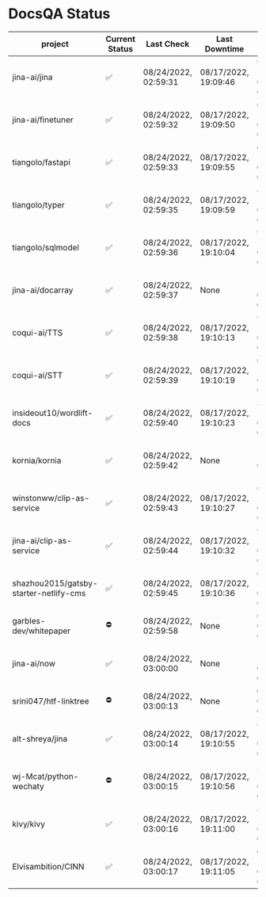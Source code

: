 # DocsQA Status

|               project                |Current Status|     Last Check     |   Last Downtime    |              % Uptime              |
|--------------------------------------|--------------|--------------------|--------------------|------------------------------------|
|jina-ai/jina                          |✅            |08/24/2022, 02:59:31|08/17/2022, 19:09:46|95.026 (since 08/15/2022, 07:09:42) |
|jina-ai/finetuner                     |✅            |08/24/2022, 02:59:32|08/17/2022, 19:09:50|68.092 (since 08/15/2022, 07:09:42) |
|tiangolo/fastapi                      |✅            |08/24/2022, 02:59:33|08/17/2022, 19:09:55|68.095 (since 08/15/2022, 07:09:42) |
|tiangolo/typer                        |✅            |08/24/2022, 02:59:35|08/17/2022, 19:09:59|89.275 (since 08/15/2022, 07:09:42) |
|tiangolo/sqlmodel                     |✅            |08/24/2022, 02:59:36|08/17/2022, 19:10:04|95.042 (since 08/15/2022, 07:09:42) |
|jina-ai/docarray                      |✅            |08/24/2022, 02:59:37|None                |100.000 (since 08/24/2022, 01:39:12)|
|coqui-ai/TTS                          |✅            |08/24/2022, 02:59:38|08/17/2022, 19:10:13|95.036 (since 08/15/2022, 07:09:42) |
|coqui-ai/STT                          |✅            |08/24/2022, 02:59:39|08/17/2022, 19:10:19|68.095 (since 08/15/2022, 07:09:42) |
|insideout10/wordlift-docs             |✅            |08/24/2022, 02:59:40|08/17/2022, 19:10:23|34.042 (since 08/15/2022, 07:09:42) |
|kornia/kornia                         |✅            |08/24/2022, 02:59:42|None                |22.917 (since 08/23/2022, 16:11:04) |
|winstonww/clip-as-service             |✅            |08/24/2022, 02:59:43|08/17/2022, 19:10:27|68.098 (since 08/15/2022, 07:09:42) |
|jina-ai/clip-as-service               |✅            |08/24/2022, 02:59:44|08/17/2022, 19:10:32|95.046 (since 08/15/2022, 07:09:42) |
|shazhou2015/gatsby-starter-netlify-cms|✅            |08/24/2022, 02:59:45|08/17/2022, 19:10:36|68.098 (since 08/15/2022, 07:09:42) |
|garbles-dev/whitepaper                |⛔️           |08/24/2022, 02:59:58|None                |0.000 (since 08/24/2022, 01:39:12)  |
|jina-ai/now                           |✅            |08/24/2022, 03:00:00|None                |100.000 (since 08/24/2022, 01:39:12)|
|srini047/htf-linktree                 |⛔️           |08/24/2022, 03:00:13|None                |0.000 (since 08/24/2022, 01:39:12)  |
|alt-shreya/jina                       |✅            |08/24/2022, 03:00:14|08/17/2022, 19:10:55|88.463 (since 08/15/2022, 07:09:42) |
|wj-Mcat/python-wechaty                |⛔️           |08/24/2022, 03:00:15|08/17/2022, 19:10:56|28.903 (since 08/15/2022, 07:09:42) |
|kivy/kivy                             |✅            |08/24/2022, 03:00:16|08/17/2022, 19:11:00|88.463 (since 08/15/2022, 07:09:42) |
|Elvisambition/CINN                    |✅            |08/24/2022, 03:00:17|08/17/2022, 19:11:05|61.529 (since 08/15/2022, 07:09:42) |

